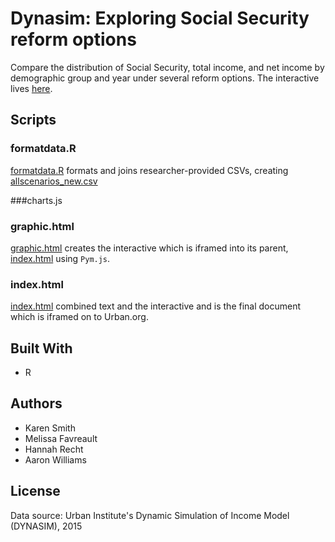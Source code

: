 # Dynasim: Exploring Social Security reform options

Compare the distribution of Social Security, total income, and net income by demographic group and year under several reform options. The interactive lives [here](http://www.urban.org/exploring-social-security-reform-options).

## Scripts

### formatdata.R
[formatdata.R](scripts/formatdata.R) formats and joins researcher-provided CSVs, creating [allscenarios_new.csv](data/allscenarios_new.csv)

###charts.js

### graphic.html
[graphic.html](https://github.com/UrbanInstitute/dynasim-comparisons/blob/gh-pages/graphic.html) creates the interactive which is iframed into its parent, [index.html](https://github.com/UrbanInstitute/dynasim-comparisons/blob/gh-pages/index.html) using `Pym.js`.

### index.html
[index.html](https://github.com/UrbanInstitute/dynasim-comparisons/blob/gh-pages/index.html) combined text and the interactive and is the final document which is iframed on to Urban.org. 

## Built With
* R

## Authors
* Karen Smith
* Melissa Favreault 
* Hannah Recht
* Aaron Williams

## License


Data source: Urban Institute's Dynamic Simulation of Income Model (DYNASIM), 2015

